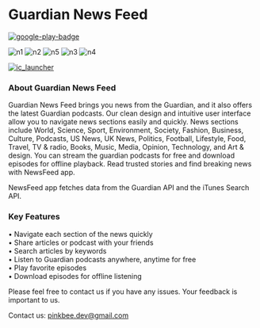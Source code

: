 
 # Guardian News Feed

[![google-play-badge](https://user-images.githubusercontent.com/33213229/55871467-a23b7000-5bc5-11e9-846e-93a2958f6253.png)](https://play.google.com/store/apps/details?id=com.soojeongshin.newsfeed.free)


![n1](https://user-images.githubusercontent.com/33213229/109417429-00b2a700-7a07-11eb-80b1-5eb60056410b.png)
![n2](https://user-images.githubusercontent.com/33213229/109417428-001a1080-7a07-11eb-86e3-d3e65d180664.png)
![n5](https://user-images.githubusercontent.com/33213229/109417424-fc868980-7a06-11eb-8403-ba73c96d90e6.png)
![n3](https://user-images.githubusercontent.com/33213229/109417427-ff817a00-7a06-11eb-974a-ca43cf047941.png)
![n4](https://user-images.githubusercontent.com/33213229/109417426-fee8e380-7a06-11eb-900f-85b68e5e84d6.png)



[![ic_launcher](https://user-images.githubusercontent.com/33213229/55873557-eda44d00-5bca-11e9-8272-50b56d971696.png)](https://play.google.com/store/apps/details?id=com.soojeongshin.newsfeed.free) 
### About Guardian News Feed 
Guardian News Feed brings you news from the Guardian, and it also offers the latest Guardian podcasts. Our clean design and intuitive user interface allow you to navigate news sections easily and quickly. News sections include World, Science, Sport, Environment, Society, Fashion, Business, Culture, Podcasts, US News, UK News, Politics, Football, Lifestyle, Food, Travel, TV & radio, Books, Music, Media, Opinion, Technology, and Art & design. You can stream the guardian podcasts for free and download episodes for offline playback. Read trusted stories and find breaking news with NewsFeed app.

NewsFeed app fetches data from the Guardian API and the iTunes Search API.


### Key Features
• Navigate each section of the news quickly </br>
• Share articles or podcast with your friends</br>
• Search articles by keywords</br>
• Listen to Guardian podcasts anywhere, anytime for free</br>
• Play favorite episodes</br>
• Download episodes for offline listening</br>

Please feel free to contact us if you have any issues. Your feedback is important to us.

Contact us: pinkbee.dev@gmail.com
